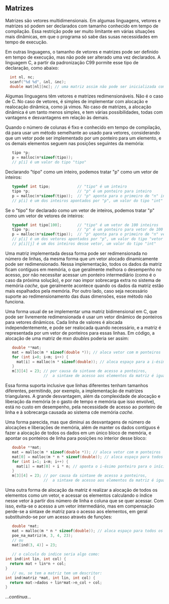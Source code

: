 ## Matrizes

Matrizes são vetores multidimensionais. 
Em algumas linguagens, vetores e matrizes só podem ser declarados com tamanho conhecido em tempo de compilação.
Essa restrição pode ser muito limitante em várias situações mais dinâmicas, em que o programa só sabe das susas necessidades em tempo de execução.

Em outras linguagens, o tamanho de vetores e matrizes pode ser definido em tempo de execução, mas não pode ser alterado uma vez declarados.
A linguagem C, a partir da padronização C99 pormite esse tipo de declaração, como abaixo:
```c
  int nl, nc;
  scanf("%d %d", &nl, &nc);
  double mat[nl][nc]; // uma matriz assim não pode ser inicializada com "= { ... }"
```

Algumas linguagens têm vetores e matrizes redimensionáveis.
Não é o caso de C. No caso de vetores, é simples de implementar com alocação e realocação dinâmica, como já vimos.
No caso de matrizes, a alocação dinâmica é um tanto menos simples, e tem várias possibilidades, todas com vantagens e desvantagens em relação às demais.

Quando o número de colunas é fixo e conhecido em tempo de compilação, dá para usar um método semelhante ao usado para vetores, considerando que um vetor pode ser implementado por um ponteiro para um elemento, e os demais elementos seguem nas posições seguintes da memória:
```c
   tipo *p;
   p = malloc(n*sizeof(tipo));
   // p[i] é um valor do tipo "tipo" 
```
Declarando "tipo" como um inteiro, podemos tratar "p" como um vetor de inteiros:
```c
   typedef int tipo;            // "tipo" é um inteiro
   tipo *p;                     // "p" é um ponteiro para inteiro
   p = malloc(n*sizeof(tipo));  // "p" aponta para o primeiro de "n" inteiros
   // p[i] é um dos inteiros apontados por "p", um valor do tipo "int" 
```
Se o "tipo" for declarado como um vetor de inteiros, podemos tratar "p" como um vetor de vetores de inteiros:
```c
   typedef int tipo[100];       // "tipo" é um vetor de 100 inteiros
   tipo *p;                     // "p" é um ponteiro para vetor de 100 inteiros
   p = malloc(n*sizeof(tipo));  // "p" aponta para o primeiro de "n" vetores de 100 inteiros
   // p[i] é um dos vetores apontados por "p", um valor do tipo "vetor de 100 int"
   // p[i][j] é um dos inteiros desse vetor, um valor do tipo "int"
```

Uma matriz implementada dessa forma pode ser redimensionada no número de linhas, da mesma forma que um vetor alocado dinamicamente pode ser redimensionado.
Nessa implementação, todos os dados da matriz ficam contíguos em memória, o que geralmente melhora o desempenho no acesso, por não necessitar acessar um ponteiro intermediário (como é o caso da próxima solução), e por nao impor sobrecarga extra no sistema de memória *cache*, que geralmente acontece quando os dados da matriz estão mais espalhados pela memória.
Por outro lado, caso seja necessário suporte ao redimensionamento das duas dimensões, esse método não funciona.

Uma forma usual de se implementar uma matriz bidimensional em C, que pode ser livremente redimensionada é usar um vetor dinâmico de ponteiros para vetores dinâmicos. Cada linha de valores é alocada independentemente, e pode ser realocada quando necessário, e a matriz é representada por um vetor de ponteiros para essas linhas. Em código, a alocação de uma matriz de *m*x*n* *double*s poderia ser assim:
```c
   double **mat;
   mat = malloc(m * sizeof(double *)); // aloca vetor com m ponteiros
   for (int i=0; i<m; i++) {
     mat[i] = malloc(n * sizeof(double)); // aloca espaço para a i-ésima linha
   }
   m[3][4] = 23; // por causa da sintaxe de acesso a ponteiros, 
                 //  a sintaxe de acesso aos elementos da matriz é igual à de matrizes "normais"
```
Essa forma suporta inclusive que linhas diferentes tenham tamanhos diferentes, permitindo, por exemplo, a implementação de matrizes triangulares. A grande desvantagem, além da complexidade de alocação e liberação da memória (e o gasto de tempo e memória que isso envolve), está no custo em desempenho, pela necessidade de acesso ao ponteiro de linha e à sobrecarga causada ao sistema cde memória *cache*.

Uma forma parecida, mas que diminui as desvantagens de número de alocações e liberações de memória, além de manter os dados contíguos é fazer a alocação de todos os dados em um único bloco de memória, e apontar os ponteiros de linha para posições no interior desse bloco:
```c
   double **mat;
   mat = malloc(m * sizeof(double *)); // aloca vetor com m ponteiros
   mat[0] = malloc(m * n * sizeof(double)); // aloca espaço para todos os dados da matriz
   for (int i=1; i<m; i++) {
     mat[i] = mat[0] + i * n; // aponta o i-ésimo ponteiro para o início da linha no bloco
   }
   m[3][4] = 23; // por causa da sintaxe de acesso a ponteiros, 
                 //  a sintaxe de acesso aos elementos da matriz é igual à de matrizes "normais"
```

Uma outra forma de alocação da matriz é realizar a alocação de todos os elementos como um vetor, e acessar os elementos calculando o índice nesse vetor à partir dos número de linha e coluna que se quer acessar. Com isso, evita-se o acesso a um vetor intermediário, mas em compensação perde-se a sintaxe de matriz para o acesso aos elementos, em geral substituindo-se por um acesso através de funções:
```c
   double *mat;
   mat = malloc(m * n * sizeof(double)); // aloca espaço para todos os dados da matriz
   poe_na_matriz(m, 3, 4, 23);
   // ou
   mat[ind(3, 4)] = 23;
   
   // o calculo do indice seria algo como:
int ind(int lin, int col) {
  return mat + lin*n + col;
}
   // ou, se tem a matriz tem um descritor:
int ind(matriz *mat, int lin, int col) {
  return mat->dados + lin*mat->n_col + col;
}
```

*...continua...*
